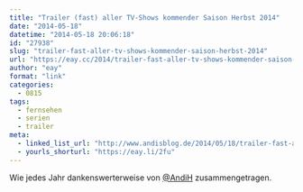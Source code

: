 ```yaml
---
title: "Trailer (fast) aller TV-Shows kommender Saison Herbst 2014"
date: "2014-05-18"
datetime: "2014-05-18 20:06:18"
id: "27938"
slug: "trailer-fast-aller-tv-shows-kommender-saison-herbst-2014"
url: "https://eay.cc/2014/trailer-fast-aller-tv-shows-kommender-saison-herbst-2014/"
author: "eay"
format: "link"
categories:
  - 0815
tags:
  - fernsehen
  - serien
  - trailer
meta:
  - linked_list_url: "http://www.andisblog.de/2014/05/18/trailer-fast-aller-tv-shows-kommender-saison-herbst-2014/"
  - yourls_shorturl: "https://eay.li/2fu"
---
```


Wie jedes Jahr dankenswerterweise von [@AndiH](http://twitter.com/andih) zusammengetragen.
